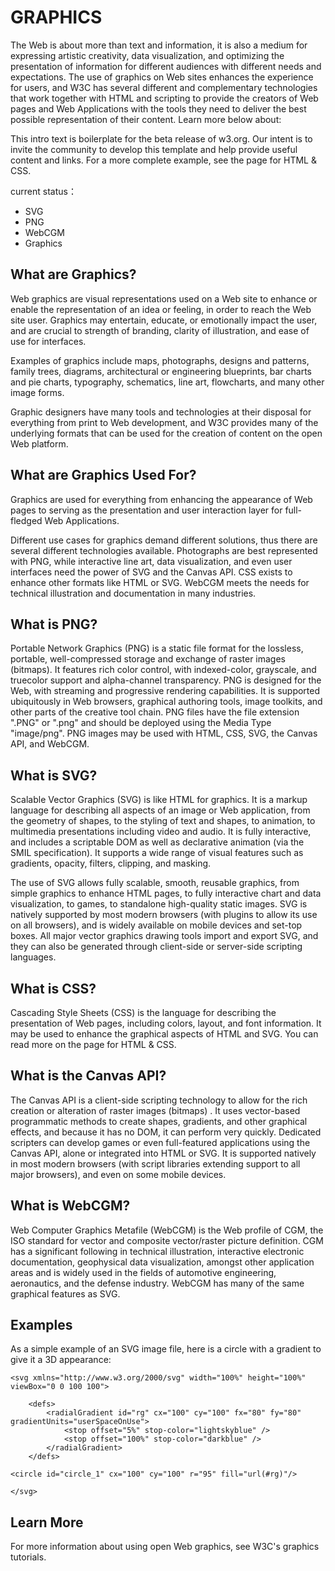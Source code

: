 GRAPHICS
=======

The Web is about more than text and information, it is also a medium for expressing artistic creativity, data visualization, and optimizing the presentation of information for different audiences with different needs and expectations. The use of graphics on Web sites enhances the experience for users, and W3C has several different and complementary technologies that work together with HTML and scripting to provide the creators of Web pages and Web Applications with the tools they need to deliver the best possible representation of their content. Learn more below about:

This intro text is boilerplate for the beta release of w3.org. Our intent is to invite the community to develop this template and help provide useful content and links. For a more complete example, see the page for HTML & CSS.

current status：
+ SVG
+ PNG
+ WebCGM
+ Graphics

What are Graphics?
------------------

Web graphics are visual representations used on a Web site to enhance or enable the representation of an idea or feeling, in order to reach the Web site user. Graphics may entertain, educate, or emotionally impact the user, and are crucial to strength of branding, clarity of illustration, and ease of use for interfaces.

Examples of graphics include maps, photographs, designs and patterns, family trees, diagrams, architectural or engineering blueprints, bar charts and pie charts, typography, schematics, line art, flowcharts, and many other image forms.

Graphic designers have many tools and technologies at their disposal for everything from print to Web development, and W3C provides many of the underlying formats that can be used for the creation of content on the open Web platform.

What are Graphics Used For?
---------------------------

Graphics are used for everything from enhancing the appearance of Web pages to serving as the presentation and user interaction layer for full-fledged Web Applications.

Different use cases for graphics demand different solutions, thus there are several different technologies available. Photographs are best represented with PNG, while interactive line art, data visualization, and even user interfaces need the power of SVG and the Canvas API. CSS exists to enhance other formats like HTML or SVG. WebCGM meets the needs for technical illustration and documentation in many industries.

What is PNG?
------------

Portable Network Graphics (PNG) is a static file format for the lossless, portable, well-compressed storage and exchange of raster images (bitmaps). It features rich color control, with indexed-color, grayscale, and truecolor support and alpha-channel transparency. PNG is designed for the Web, with streaming and progressive rendering capabilities. It is supported ubiquitously in Web browsers, graphical authoring tools, image toolkits, and other parts of the creative tool chain. PNG files have the file extension ".PNG" or ".png" and should be deployed using the Media Type "image/png". PNG images may be used with HTML, CSS, SVG, the Canvas API, and WebCGM.

What is SVG?
------------

Scalable Vector Graphics (SVG) is like HTML for graphics. It is a markup language for describing all aspects of an image or Web application, from the geometry of shapes, to the styling of text and shapes, to animation, to multimedia presentations including video and audio. It is fully interactive, and includes a scriptable DOM as well as declarative animation (via the SMIL specification). It supports a wide range of visual features such as gradients, opacity, filters, clipping, and masking.

The use of SVG allows fully scalable, smooth, reusable graphics, from simple graphics to enhance HTML pages, to fully interactive chart and data visualization, to games, to standalone high-quality static images. SVG is natively supported by most modern browsers (with plugins to allow its use on all browsers), and is widely available on mobile devices and set-top boxes. All major vector graphics drawing tools import and export SVG, and they can also be generated through client-side or server-side scripting languages.

What is CSS?
------------

Cascading Style Sheets (CSS) is the language for describing the presentation of Web pages, including colors, layout, and font information. It may be used to enhance the graphical aspects of HTML and SVG. You can read more on the page for HTML & CSS.

What is the Canvas API?
-----------------------

The Canvas API is a client-side scripting technology to allow for the rich creation or alteration of raster images (bitmaps) . It uses vector-based programmatic methods to create shapes, gradients, and other graphical effects, and because it has no DOM, it can perform very quickly. Dedicated scripters can develop games or even full-featured applications using the Canvas API, alone or integrated into HTML or SVG. It is supported natively in most modern browsers (with script libraries extending support to all major browsers), and even on some mobile devices.

What is WebCGM?
---------------

Web Computer Graphics Metafile (WebCGM) is the Web profile of CGM, the ISO standard for vector and composite vector/raster picture definition. CGM has a significant following in technical illustration, interactive electronic documentation, geophysical data visualization, amongst other application areas and is widely used in the fields of automotive engineering, aeronautics, and the defense industry. WebCGM has many of the same graphical features as SVG.

Examples
--------

As a simple example of an SVG image file, here is a circle with a gradient to give it a 3D appearance:

	<svg xmlns="http://www.w3.org/2000/svg" width="100%" height="100%" viewBox="0 0 100 100">
	
		<defs>
			<radialGradient id="rg" cx="100" cy="100" fx="80" fy="80" gradientUnits="userSpaceOnUse">
				<stop offset="5%" stop-color="lightskyblue" />
				<stop offset="100%" stop-color="darkblue" />
			</radialGradient>
		</defs>

	<circle id="circle_1" cx="100" cy="100" r="95" fill="url(#rg)"/>
	
	</svg>

Learn More
----------

For more information about using open Web graphics, see W3C's graphics tutorials.